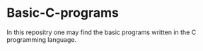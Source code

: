 # Basic-C-programs
In this repositry one may find the basic programs written in the C programming language.
